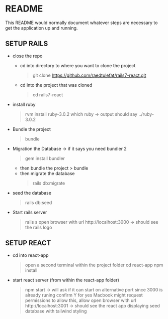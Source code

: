 # README

This README would normally document whatever steps are necessary to get the
application up and running.

## SETUP RAILS
  * close the repo
    - cd into directory to where you want to clone the project
      > git clone https://github.com/raedtulefat/rails7-react.git
    - cd into the project that was cloned
      > cd rails7-react

  * install ruby
    > rvm install ruby-3.0.2
    > which ruby
      -> output should say ../ruby-3.0.2

  * Bundle the project
    > bundle

  * Migration the Database
    -> if it says you need bundler 2
       > gem install bundler
       * then bundle the project
        > bundle
      * then migrate the database
        > rails db:migrate

  * seed the database
    > rails db:seed

  * Start rails server
    > rails s
    > open browser with url http://localhost:3000
      -> should see the rails logo

  ## SETUP REACT
  * cd into react-app
    > open a second terminal within the project folder
    > cd react-app
    > npm install

  * start react server (from within the react-app folder)
    > npm start
      -> will ask if it can start on alternative port since 3000 is already runing
    > confirm Y for yes
    > Macbook might request permissions to allow this, allow
    > open browser with url http://localhost:3001
      -> should see the react app displaying seed database with tailwind styling

  


